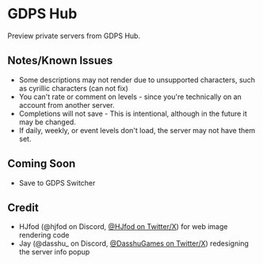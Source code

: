 # GDPS Hub

Preview private servers from GDPS Hub.

## Notes/Known Issues

- Some descriptions may not render due to unsupported characters, such as cyrillic characters (can not fix)
- You can't rate or comment on levels - since you're technically on an account from another server.
- Completions will not save - This is intentional, although in the future it may be changed.
- If daily, weekly, or event levels don't load, the server may not have them set.

## Coming Soon

- Save to GDPS Switcher

## Credit

- HJfod (@hjfod on Discord, [@HJfod on Twitter/X](https://twitter.com/HJfod)) for web image rendering code
- Jay (@dasshu_ on Discord, [@DasshuGames on Twitter/X](https://twitter.com/DasshuGames)) redesigning the server info popup